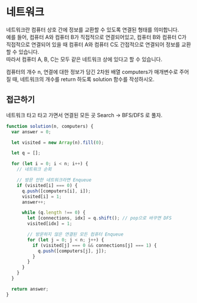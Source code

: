 # 네트워크

네트워크란 컴퓨터 상호 간에 정보를 교환할 수 있도록 연결된 형태를 의미합니다.  
예를 들어, 컴퓨터 A와 컴퓨터 B가 직접적으로 연결되어있고, 컴퓨터 B와 컴퓨터 C가 직접적으로 연결되어 있을 때 컴퓨터 A와 컴퓨터 C도 간접적으로 연결되어 정보를 교환할 수 있습니다.  
따라서 컴퓨터 A, B, C는 모두 같은 네트워크 상에 있다고 할 수 있습니다.

컴퓨터의 개수 n, 연결에 대한 정보가 담긴 2차원 배열 computers가 매개변수로 주어질 때, 네트워크의 개수를 return 하도록 solution 함수를 작성하시오.

## 접근하기

네트워크 타고 타고 가면서 연결된 모든 곳 Search -> BFS/DFS 로 풀자.

```javascript
function solution(n, computers) {
  var answer = 0;

  let visited = new Array(n).fill(0);

  let q = [];

  for (let i = 0; i < n; i++) {
    // 네트워크 순회

    // 방문 안한 네트워크라면 Enqueue
    if (visited[i] === 0) {
      q.push([computers[i], i]);
      visited[i] = 1;
      answer++;

      while (q.length !== 0) {
        let [connections, idx] = q.shift(); // pop으로 바꾸면 DFS
        visited[idx] = 1;

        // 방문하지 않은 연결된 모든 컴퓨터 Enqueue
        for (let j = 0; j < n; j++) {
          if (visited[j] === 0 && connections[j] === 1) {
            q.push([computers[j], j]);
          }
        }
      }
    }
  }

  return answer;
}
```
